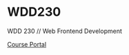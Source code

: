 # WDD230
WDD 230 // Web Frontend Development

[Course Portal](https://ianashby.github.io/WDD230/course_portal/)